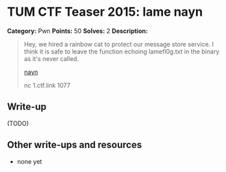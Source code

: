 # TUM CTF Teaser 2015: lame nayn

**Category:** Pwn
**Points:** 50
**Solves:** 2
**Description:**

> Hey, we hired a rainbow cat to protect our message store service.
> I think it is safe to leave the function echoing lamefl0g.txt in
> the binary as it's never called.
> 
> [nayn](nayn)
> 
> nc 1.ctf.link 1077


## Write-up

(TODO)

## Other write-ups and resources

* none yet
